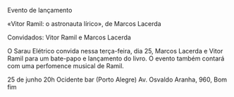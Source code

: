 
Evento de lançamento

«Vitor Ramil: o astronauta lírico», de Marcos Lacerda 

Convidados: Vitor Ramil e Marcos Lacerda

O Sarau Elétrico convida nessa terça-feira, dia 25, Marcos Lacerda e Vitor Ramil para um bate-papo e lançamento do livro. O evento também contará com uma perfomence musical de Ramil.

25 de junho 20h Ocidente bar (Porto Alegre)
Av. Osvaldo Aranha, 960, Bom fim
